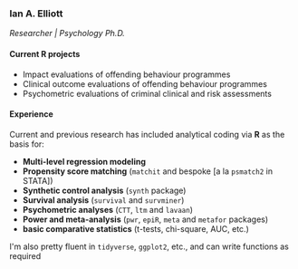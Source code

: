 ### Ian A. Elliott  
*Researcher | Psychology Ph.D.*  

#### Current R projects<br>
- Impact evaluations of offending behaviour programmes  
- Clinical outcome evaluations of offending behaviour programmes  
- Psychometric evaluations of criminal clinical and risk assessments  

#### Experience<br>
Current and previous research has included analytical coding via **R** as the basis for:  
- **Multi-level regression modeling**  
- **Propensity score matching** (``matchit`` and bespoke [a la ``psmatch2`` in STATA])  
- **Synthetic control analysis**  (``synth`` package)  
- **Survival analysis** (``survival`` and ``survminer``)
- **Psychometric analyses** (``CTT``, ``ltm`` and ``lavaan``)  
- **Power and meta-analysis** (``pwr``, ``epiR``, ``meta`` and ``metafor`` packages)  
- **basic comparative statistics** (t-tests, chi-square, AUC, etc.)  

I'm also pretty fluent in ``tidyverse``, ``ggplot2``, etc., and can write functions as required  
